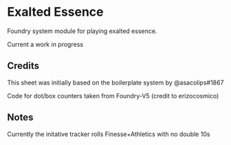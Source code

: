 # Exalted Essence

Foundry system module for playing exalted essence.

Current a work in progress

## Credits

This sheet was initially based on the boilerplate system by @asacolips#1867

Code for dot/box counters taken from Foundry-V5 (credit to erizocosmico)

## Notes

Currently the initative tracker rolls Finesse+Athletics with no double 10s